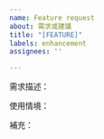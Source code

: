 ```yaml
---
name: Feature request
about: 需求或建議
title: "[FEATURE]"
labels: enhancement
assignees: ''

---
```


需求描述：

使用情境：

補充：
